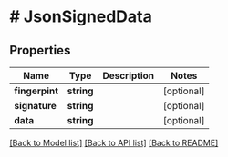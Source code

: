 # # JsonSignedData

## Properties

Name | Type | Description | Notes
------------ | ------------- | ------------- | -------------
**fingerpint** | **string** |  | [optional]
**signature** | **string** |  | [optional]
**data** | **string** |  | [optional]

[[Back to Model list]](../../README.md#models) [[Back to API list]](../../README.md#endpoints) [[Back to README]](../../README.md)
